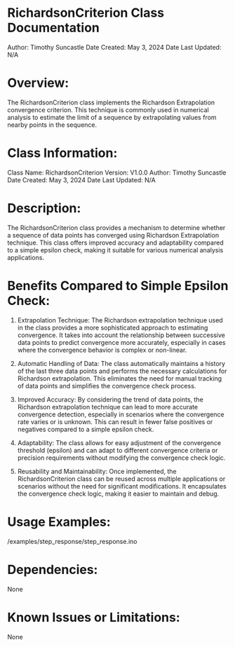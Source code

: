 RichardsonCriterion Class Documentation
================================================================================

Author: Timothy Suncastle
Date Created: May 3, 2024
Date Last Updated: N/A

Overview:
================================================================================

The RichardsonCriterion class implements the Richardson Extrapolation convergence
criterion. This technique is commonly used in numerical analysis to estimate the
limit of a sequence by extrapolating values from nearby points in the sequence.

Class Information:
================================================================================

Class Name: RichardsonCriterion
Version: V1.0.0
Author: Timothy Suncastle
Date Created: May 3, 2024
Date Last Updated: N/A

Description:
================================================================================

The RichardsonCriterion class provides a mechanism to determine whether a sequence
of data points has converged using Richardson Extrapolation technique. This class
offers improved accuracy and adaptability compared to a simple epsilon check, 
making it suitable for various numerical analysis applications.

Benefits Compared to Simple Epsilon Check:
================================================================================

1. Extrapolation Technique: The Richardson extrapolation technique used in the class provides a more sophisticated approach to estimating convergence. It takes into account the relationship between successive data points to predict convergence more accurately, especially in cases where the convergence behavior is complex or non-linear.

2. Automatic Handling of Data: The class automatically maintains a history of the last three data points and performs the necessary calculations for Richardson extrapolation. This eliminates the need for manual tracking of data points and simplifies the convergence check process.

3. Improved Accuracy: By considering the trend of data points, the Richardson extrapolation technique can lead to more accurate convergence detection, especially in scenarios where the convergence rate varies or is unknown. This can result in fewer false positives or negatives compared to a simple epsilon check.

4. Adaptability: The class allows for easy adjustment of the convergence threshold (epsilon) and can adapt to different convergence criteria or precision requirements without modifying the convergence check logic.

5. Reusability and Maintainability: Once implemented, the RichardsonCriterion class can be reused across multiple applications or scenarios without the need for significant modifications. It encapsulates the convergence check logic, making it easier to maintain and debug.

Usage Examples:
================================================================================

/examples/step_response/step_response.ino

Dependencies:
================================================================================

None

Known Issues or Limitations:
================================================================================

None


